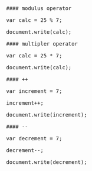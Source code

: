 <pre>

#### modulus operator

var calc = 25 % 7;

document.write(calc);

#### multipler operator

var calc = 25 * 7;

document.write(calc);

#### ++ 

var increment = 7;

increment++;

document.write(increment); 

#### --

var decrement = 7;

decrement--;

document.write(decrement); 

</pre>

